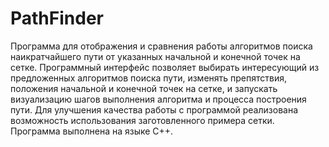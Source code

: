 # PathFinder
Программа для отображения и сравнения работы алгоритмов поиска наикратчайшего пути  от указанных начальной и конечной точек на сетке. Программный интерфейс позволяет выбирать интересующий из предложенных алгоритмов поиска пути, изменять препятствия, положения начальной и конечной точек на сетке, и запускать визуализацию шагов выполнения алгоритма и процесса построения пути. Для улучшения качества работы с программой реализована возможность использования заготовленного примера сетки.  Программа выполнена на языке С++.
